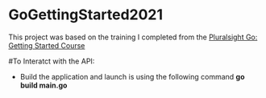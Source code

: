 # GoGettingStarted2021

This project was based on the training I completed from the [Pluralsight Go: Getting Started Course](https://app.pluralsight.com/library/courses/getting-started-with-go/table-of-contents)

#To Interatct with the API:
* Build the application and launch is using the following command **go build main.go**

